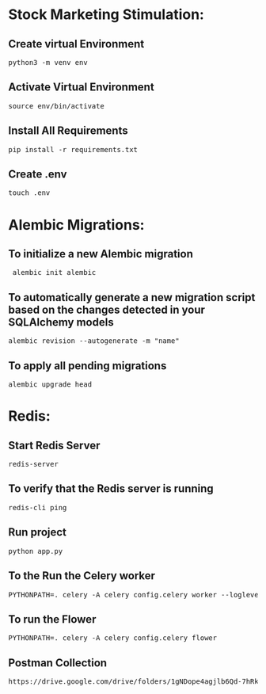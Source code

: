 # Stock Marketing Stimulation:
## Create virtual Environment
<pre>
python3 -m venv env 
</pre>
## Activate Virtual Environment
<pre>
source env/bin/activate
</pre>
## Install All Requirements
<pre>
pip install -r requirements.txt
</pre>
## Create .env
<pre>
touch .env
</pre>
# Alembic Migrations:
## To initialize a new Alembic migration
<pre>
 alembic init alembic
</pre>
## To automatically generate a new migration script based on the changes detected in your SQLAlchemy models
<pre>
alembic revision --autogenerate -m "name"
</pre>
## To apply all pending migrations
<pre>
alembic upgrade head
</pre>
# Redis:
## Start Redis Server
<pre>
redis-server
</pre>
## To verify that the Redis server is running
<pre>
redis-cli ping
</pre>
## Run project 
<pre>
python app.py
</pre>
## To the Run the Celery worker
<pre>
PYTHONPATH=. celery -A celery_config.celery worker --loglevel=info
</pre>
## To run the Flower
<pre>
PYTHONPATH=. celery -A celery_config.celery flower
</pre>
## Postman Collection
<pre>
https://drive.google.com/drive/folders/1gNDope4agjlb6Qd-7hRkRBe4u4zUI85k?usp=sharing
</pre>
